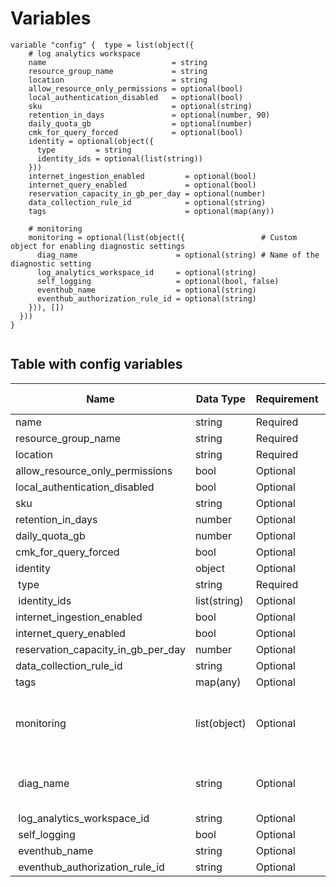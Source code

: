 # Variables

```
variable "config" {  type = list(object({
    # log analytics workspace
    name                            = string
    resource_group_name             = string
    location                        = string
    allow_resource_only_permissions = optional(bool)
    local_authentication_disabled   = optional(bool)
    sku                             = optional(string)
    retention_in_days               = optional(number, 90)
    daily_quota_gb                  = optional(number)
    cmk_for_query_forced            = optional(bool)
    identity = optional(object({
      type         = string
      identity_ids = optional(list(string))
    }))
    internet_ingestion_enabled         = optional(bool)
    internet_query_enabled             = optional(bool)
    reservation_capacity_in_gb_per_day = optional(number)
    data_collection_rule_id            = optional(string)
    tags                               = optional(map(any))

    # monitoring
    monitoring = optional(list(object({                 # Custom object for enabling diagnostic settings
      diag_name                      = optional(string) # Name of the diagnostic setting
      log_analytics_workspace_id     = optional(string)
      self_logging                   = optional(bool, false)
      eventhub_name                  = optional(string)
      eventhub_authorization_rule_id = optional(string)
    })), [])
  }))
}


```


## Table with config variables

| Name | Data Type | Requirement | Default Value | Comment |
| ------- | --------- | ----------- | ------------- | ------- |
|name | string | Required |  |  |
|resource_group_name | string | Required |  |  |
|location | string | Required |  |  |
|allow_resource_only_permissions | bool | Optional |  |  |
|local_authentication_disabled | bool | Optional |  |  |
|sku | string | Optional |  |  |
|retention_in_days | number | Optional |  90 |  |
|daily_quota_gb | number | Optional |  |  |
|cmk_for_query_forced | bool | Optional |  |  |
|identity | object | Optional |  |  |
|&nbsp;type | string | Required |  |  |
|&nbsp;identity_ids | list(string) | Optional |  |  |
|internet_ingestion_enabled | bool | Optional |  |  |
|internet_query_enabled | bool | Optional |  |  |
|reservation_capacity_in_gb_per_day | number | Optional |  |  |
|data_collection_rule_id | string | Optional |  |  |
|tags | map(any) | Optional |  |  |
|monitoring | list(object) | Optional | [] |  Custom object for enabling diagnostic settings |
|&nbsp;diag_name | string | Optional |  |  Name of the diagnostic setting |
|&nbsp;log_analytics_workspace_id | string | Optional |  |  |
|&nbsp;self_logging | bool | Optional |  false |  |
|&nbsp;eventhub_name | string | Optional |  |  |
|&nbsp;eventhub_authorization_rule_id | string | Optional |  |  |


